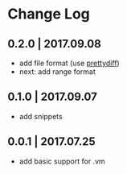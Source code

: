 # Change Log

## 0.2.0 | 2017.09.08
- add file format (use [prettydiff](http://prettydiff.com/))
- next: add range format

## 0.1.0 | 2017.09.07
- add snippets 

## 0.0.1 | 2017.07.25
- add basic support for .vm